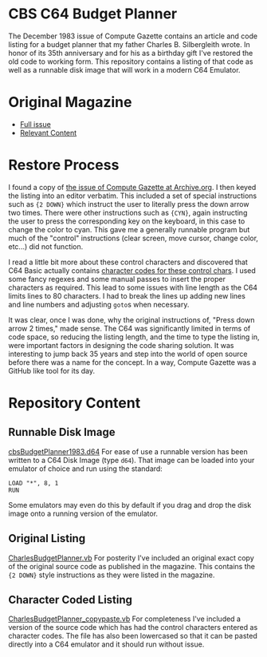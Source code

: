 # CBS C64 Budget Planner
The December 1983 issue of Compute Gazette contains an article and code listing for a budget planner that my father Charles B. Silbergleith wrote.  In honor of its 35th anniversary and for his as a birthday gift I've restored the old code to working form.  This repository contains a listing of that code as well as a runnable disk image that will work in a modern C64 Emulator.

# Original Magazine
* [Full issue](Compute_Gazette_Issue_06_1983_Dec.pdf)
* [Relevant Content](Compute_Gazette_Issue_06_1983_Dec_Exceprt.pdf)

# Restore Process
I found a copy of [the issue of Compute Gazette at Archive.org](https://ia800604.us.archive.org/20/items/1983-12-computegazette/Compute_Gazette_Issue_06_1983_Dec.pdf).  I then keyed the listing into an editor verbatim.  This included a set of special instructions such as `{2 DOWN}` which instruct the user to literally press the down arrow two times.  There were other instructions such as `{CYN}`, again instructing the user to press the corresponding key on the keyboard, in this case to change the color to cyan.  This gave me a generally runnable program but much of the "control" instructions (clear screen, move cursor, change color, etc...) did not function.  

I read a little bit more about these control characters and discovered that C64 Basic actually contains [character codes for these control chars](https://www.c64-wiki.com/wiki/control_character).  I used some fancy regexes and some manual passes to insert the proper characters as required.  This lead to some issues with line length as the C64 limits lines to 80 characters.  I had to break the lines up adding new lines and line numbers and adjusting `goto`s when necessary.

It was clear, once I was done, why the original instructions of, "Press down arrow 2 times," made sense.  The C64 was significantly limited in terms of code space, so reducing the listing length, and the time to type the listing in, were important factors in designing the code sharing solution.  It was interesting to jump back 35 years and step into the world of open source before there was a name for the concept.  In a way, Compute Gazette was a GitHub like tool for its day.

# Repository Content
## Runnable Disk Image
[cbsBudgetPlanner1983.d64](cbsBudgetPlanner1983.d64)
For ease of use a runnable version has been written to a C64 Disk Image (type `d64`).  That image can be loaded into your emulator of choice and run using the standard: 
```
LOAD "*", 8, 1
RUN
```
Some emulators may even do this by default if you drag and drop the disk image onto a running version of the emulator.

## Original Listing
[CharlesBudgetPlanner.vb](CharlesBudgetPlanner.vb)
For posterity I've included an original exact copy of the original source code as published in the magazine.  This contains the `{2 DOWN}` style instructions as they were listed in the magazine.  

## Character Coded Listing
[CharlesBudgetPlanner_copypaste.vb](CharlesBudgetPlanner_copypaste.vb)
For completeness I've included a version of the source code which has had the control characters entered as character codes.  The file has also been lowercased so that it can be pasted directly into a C64 emulator and it should run without issue.

